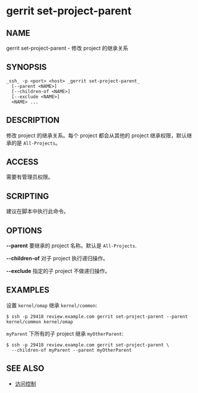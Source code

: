 # gerrit set-project-parent

## NAME
gerrit set-project-parent - 修改 project 的继承关系

## SYNOPSIS
```
_ssh_ -p <port> <host> _gerrit set-project-parent_
  [--parent <NAME>]
  [--children-of <NAME>]
  [--exclude <NAME>]
  <NAME> ...
```

## DESCRIPTION
修改 project 的继承关系。每个 project 都会从其他的 project 继承权限，默认继承的是 `All-Projects`。

## ACCESS
需要有管理员权限。

## SCRIPTING
建议在脚本中执行此命令。

## OPTIONS
**--parent**
	要继承的 project 名称。默认是 `All-Projects`.

**--children-of**
	对子 project 执行递归操作。

**--exclude**
	指定的子 project 不做递归操作。
## EXAMPLES
设置 `kernel/omap` 继承 `kernel/common`:

```
$ ssh -p 29418 review.example.com gerrit set-project-parent --parent kernel/common kernel/omap
```

`myParent` 下所有的子 project 继承 `myOtherParent`:

```
$ ssh -p 29418 review.example.com gerrit set-project-parent \
  --children-of myParent --parent myOtherParent
```

## SEE ALSO

* [访问控制](access-control.md)

